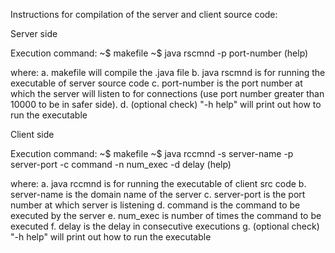 Instructions for compilation of the server and client source code:


Server side

Execution command:
~$ makefile 
~$ java rscmnd -p port-number (help)

where:
a. makefile will compile the .java file
b. java rscmnd is for running the executable of server source code
c. port-number is the port number at which the server will listen to for connections (use port number greater than 10000 to be in safer side).
d. (optional check) "-h help" will print out how to run the executable



Client side

Execution command:
~$ makefile 
~$ java rccmnd -s server-name -p server-port -c command -n num_exec -d delay (help)

where:
a. java rccmnd is for running the executable of client src code
b. server-name is the domain name of the server
c. server-port is the port number at which server is listening
d. command is the command to be executed by the server
e. num_exec is number of times the command to be executed
f. delay is the delay in consecutive executions
g. (optional check) "-h help" will print out how to run the executable
